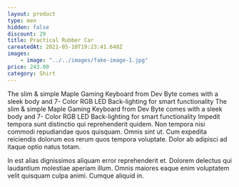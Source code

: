 ```yaml
---
layout: product
type: men
hidden: false
discount: 29
title: Practical Rubber Car
careatedAt: 2021-05-10T19:23:41.648Z
images:
    - image: "../../images/fake-image-1.jpg"
price: 243.00
category: Shirt
---
```

The slim & simple Maple Gaming Keyboard from Dev Byte comes with a sleek body and 7- Color RGB LED Back-lighting for smart functionality
The slim & simple Maple Gaming Keyboard from Dev Byte comes with a sleek body and 7- Color RGB LED Back-lighting for smart functionality
Impedit tempora sunt distinctio qui reprehenderit quidem. Non tempora nisi commodi repudiandae quos quisquam. Omnis sint ut. Cum expedita reiciendis dolorum eos rerum quos tempora voluptate. Dolor ab adipisci ad itaque optio natus totam.
 In est alias dignissimos aliquam error reprehenderit et. Dolorem delectus qui laudantium molestiae aperiam illum. Omnis maiores eaque enim voluptatem velit quisquam culpa animi. Cumque aliquid in.
